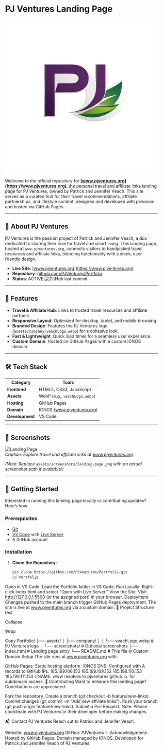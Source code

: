 # PJ Ventures Landing Page

![PJ Ventures Logo](assets/company/veachLogo.webp)

Welcome to the official repository for **[www.pjventures.org](https://www.pjventures.org)**, the personal travel and affiliate links landing page for PJ Ventures, owned by Patrick and Jennifer Veach. This site serves as a curated hub for their travel recommendations, affiliate partnerships, and lifestyle content, designed and developed with precision and hosted via GitHub Pages.

---

## 🌟 About PJ Ventures

PJ Ventures is the passion project of Patrick and Jennifer Veach, a duo dedicated to sharing their love for travel and smart living. This landing page, hosted at `www.pjventures.org`, connects visitors to handpicked travel resources and affiliate links, blending functionality with a sleek, user-friendly design.

- **Live Site**: [www.pjventures.org](https://www.pjventures.org)
- **Repository**: [github.com/PJVentures/Portfolio](https://github.com/PJVentures/Portfolio)
- **Status**: ACTIVE ![GitHub last commit](https://img.shields.io/github/last-commit/PJVentures/Portfolio?style=flat-square)

---

## 🚀 Features

- **Travel & Affiliate Hub**: Links to trusted travel resources and affiliate partners.
- **Responsive Layout**: Optimized for desktop, tablet, and mobile browsing.
- **Branded Design**: Features the PJ Ventures logo (`assets/company/veachLogo.webp`) for a cohesive look.
- **Fast & Lightweight**: Quick load times for a seamless user experience.
- **Custom Domain**: Hosted on GitHub Pages with a custom IONOS domain.

---

## 🛠️ Tech Stack

| Category         | Tools                         |
|------------------|-------------------------------|
| **Frontend**     | HTML5, CSS3, JavaScript       |
| **Assets**       | WebP (e.g., `veachLogo.webp`) |
| **Hosting**      | GitHub Pages                 |
| **Domain**       | IONOS (www.pjventures.org)    |
| **Development**  | VS Code                       |

---

## 📸 Screenshots

![Landing Page](assets/screenshots/landing-page.png)  
*Caption: Explore travel and affiliate links at www.pjventures.org*

*(Note: Replace `assets/screenshots/landing-page.png` with an actual screenshot path if available!)*

---

## 🏁 Getting Started

Interested in running this landing page locally or contributing updates? Here’s how:

### Prerequisites
- [Git](https://git-scm.com/)
- [VS Code](https://code.visualstudio.com/) with [Live Server](https://marketplace.visualstudio.com/items?itemName=ritwickdey.LiveServer)
- A GitHub account

### Installation
1. **Clone the Repository**:
   ```bash
   git clone https://github.com/PJVentures/Portfolio.git
   cd Portfolio
Open in VS Code:
Load the Portfolio folder in VS Code.
Run Locally:
Right-click index.html and select "Open with Live Server."
View the Site:
Visit http://127.0.0.1:5500 (or the assigned port) in your browser.
Deployment
Changes pushed to the main branch trigger GitHub Pages deployment.
The site is live at www.pjventures.org via a custom domain.
📂 Project Structure
text

Collapse

Wrap

Copy
Portfolio/
├── assets/
│   ├── company/
│   │   └── veachLogo.webp  # PJ Ventures logo
│   └── screenshots/        # Optional screenshots
├── index.html              # Landing page entry
└── README.md               # This file
🌐 Custom Domain Setup
The site runs at www.pjventures.org with:

GitHub Pages: Static hosting platform.
IONOS DNS: Configured with A records to GitHub IPs:
185.199.108.153
185.199.109.153
185.199.110.153
185.199.111.153
CNAME: www resolves to pjventures.github.io. for subdomain access.
🤝 Contributing
Want to enhance this landing page? Contributions are appreciated:

Fork the repository.
Create a branch (git checkout -b feature/new-links).
Commit changes (git commit -m "Add new affiliate links").
Push your branch (git push origin feature/new-links).
Submit a Pull Request.
Note: Please coordinate with PJ Ventures or their developer before making changes.

📬 Contact PJ Ventures
Reach out to Patrick and Jennifer Veach:

Website: www.pjventures.org
GitHub: PJVentures
✨ Acknowledgments
Hosted by GitHub Pages.
Domain managed by IONOS.
Developed for Patrick and Jennifer Veach of PJ Ventures.
